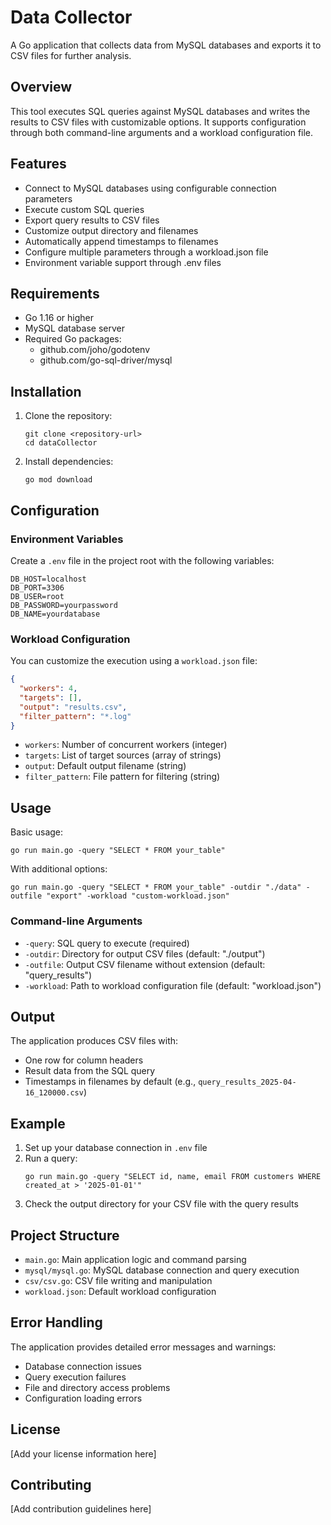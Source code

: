 # Data Collector

A Go application that collects data from MySQL databases and exports it to CSV files for further analysis.

## Overview

This tool executes SQL queries against MySQL databases and writes the results to CSV files with customizable options. It supports configuration through both command-line arguments and a workload configuration file.

## Features

- Connect to MySQL databases using configurable connection parameters
- Execute custom SQL queries
- Export query results to CSV files
- Customize output directory and filenames
- Automatically append timestamps to filenames
- Configure multiple parameters through a workload.json file
- Environment variable support through .env files

## Requirements

- Go 1.16 or higher
- MySQL database server
- Required Go packages:
  - github.com/joho/godotenv
  - github.com/go-sql-driver/mysql

## Installation

1. Clone the repository:
   ```
   git clone <repository-url>
   cd dataCollector
   ```

2. Install dependencies:
   ```
   go mod download
   ```

## Configuration

### Environment Variables

Create a `.env` file in the project root with the following variables:

```
DB_HOST=localhost
DB_PORT=3306
DB_USER=root
DB_PASSWORD=yourpassword
DB_NAME=yourdatabase
```

### Workload Configuration

You can customize the execution using a `workload.json` file:

```json
{
  "workers": 4,
  "targets": [],
  "output": "results.csv",
  "filter_pattern": "*.log"
}
```

- `workers`: Number of concurrent workers (integer)
- `targets`: List of target sources (array of strings)
- `output`: Default output filename (string)
- `filter_pattern`: File pattern for filtering (string)

## Usage

Basic usage:

```
go run main.go -query "SELECT * FROM your_table"
```

With additional options:

```
go run main.go -query "SELECT * FROM your_table" -outdir "./data" -outfile "export" -workload "custom-workload.json"
```

### Command-line Arguments

- `-query`: SQL query to execute (required)
- `-outdir`: Directory for output CSV files (default: "./output")
- `-outfile`: Output CSV filename without extension (default: "query_results")
- `-workload`: Path to workload configuration file (default: "workload.json")

## Output

The application produces CSV files with:
- One row for column headers
- Result data from the SQL query
- Timestamps in filenames by default (e.g., `query_results_2025-04-16_120000.csv`)

## Example

1. Set up your database connection in `.env` file
2. Run a query:
   ```
   go run main.go -query "SELECT id, name, email FROM customers WHERE created_at > '2025-01-01'"
   ```
3. Check the output directory for your CSV file with the query results

## Project Structure

- `main.go`: Main application logic and command parsing
- `mysql/mysql.go`: MySQL database connection and query execution
- `csv/csv.go`: CSV file writing and manipulation
- `workload.json`: Default workload configuration

## Error Handling

The application provides detailed error messages and warnings:
- Database connection issues
- Query execution failures 
- File and directory access problems
- Configuration loading errors

## License

[Add your license information here]

## Contributing

[Add contribution guidelines here]